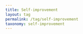 ```yaml
---
title: Self-improvement
layout: tag
permalink: /tag/self-improvement
taxonomy: self-improvement
---
```

